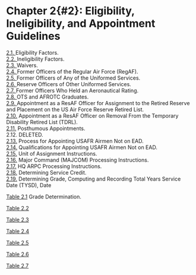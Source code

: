 # Chapter 2{#2}: Eligibility, Ineligibility, and Appointment Guidelines

[2.1. ](./2_1-2_2.html#2_1)Eligibility Factors.  
[2.2. ](./2_1-2_2.html#2_2)Ineligibility Factors.  
[2.3. ](./2_3.html#2_3)Waivers.  
[2.4. ](./2_4-2_14.html#2_4)Former Officers of the Regular Air Force (RegAF).  
[2.5. ](./2_4-2_14.html#2_5)Former Officers of Any of the Uniformed Services.  
[2.6. ](./2_4-2_14.html#2_6)Reserve Officers of Other Uniformed Services.  
[2.7. ](./2_4-2_14.html#2_7)Former Officers Who Held an Aeronautical Rating.  
[2.8. ](./2_4-2_14.html#2_8)OTS and AFROTC Graduates.  
[2.9. ](./2_4-2_14.html#2_9)Appointment as a ResAF Officer for Assignment to the Retired Reserve and Placement on the US Air Force Reserve Retired List.  
[2.10.](./2_4-2_14.html#2_10) Appointment as a ResAF Officer on Removal From the Temporary Disability Retired List (TDRL).  
[2.11.](./2_4-2_14.html#2_11) Posthumous Appointments.  
2.12. DELETED.  
[2.13.](./2_4-2_14.html#2_13) Process for Appointing USAFR Airmen Not on EAD.  
[2.14.](./2_4-2_14.html#2_14) Qualifications for Appointing USAFR Airmen Not on EAD.  
[2.15.](./2_15-2_19.html#2_15) Unit of Assignment Instructions.  
[2.16.](./2_15-2_19.html#2_16) Major Command (MAJCOM) Processing Instructions.  
[2.17.](./2_15-2_19.html#2_17) HQ ARPC Processing Instructions.  
[2.18.](./2_15-2_19.html#2_18) Determining Service Credit.  
[2.19.](./2_15-2_19.html#2_19) Determining Grade, Computing and Recording Total Years Service Date (TYSD), Date  

[Table 2.1](./table2.1.md) Grade Determination.

[Table 2.2](./table2.2.md)

[Table 2.3](./table2.3.md)

[Table 2.4](./table2.4.md)

[Table 2.5](./table2.5.md)

[Table 2.6](./table2.6.md)

[Table 2.7](./table2.7.md)
